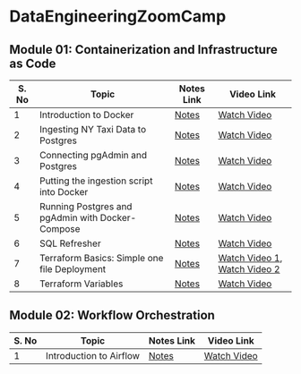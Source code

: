 # DataEngineeringZoomCamp

## Module 01: Containerization and Infrastructure as Code

| S. No | Topic                                           | Notes Link                                                                                   | Video Link                                                                                                                                         |
|-------|-------------------------------------------------|----------------------------------------------------------------------------------------------|-----------------------------------------------------------------------------------------------------------------------------------------------------|
| 1     | Introduction to Docker                         | [Notes](01_module/01_intro_to_docker/Readme.md)                                              | [Watch Video](https://www.youtube.com/watch?v=EYNwNlOrpr0&ab_channel=DataTalksClub%E2%AC%9B)                                                       |
| 2     | Ingesting NY Taxi Data to Postgres             | [Notes](01_module/02_ingesting_ny_taxi_postgres/Readme.md)                                   | [Watch Video](https://www.youtube.com/watch?v=2JM-ziJt0WI&ab_channel=DataTalksClub%E2%AC%9B)                                                       |
| 3     | Connecting pgAdmin and Postgres                | [Notes](01_module/03_connecting_pgadmin_postgres/Readme.md)                                  | [Watch Video](https://www.youtube.com/watch?v=hCAIVe9N0ow&list=PL3MmuxUbc_hJed7dXYoJw8DoCuVHhGEQb&index=8)                                         |
| 4     | Putting the ingestion script into Docker       | [Notes](01_module/04_putting_the_ingestion_script_into_docker/Readme.md)                     | [Watch Video](https://www.youtube.com/watch?v=B1WwATwf-vY&list=PL3MmuxUbc_hJed7dXYoJw8DoCuVHhGEQb&index=9)                                         |
| 5     | Running Postgres and pgAdmin with Docker-Compose | [Notes](01_module/05_running_postgres_pgadmin_docker_compose/Readme.md)                      | [Watch Video](https://www.youtube.com/watch?v=hKI6PkPhpa0&list=PL3MmuxUbc_hJed7dXYoJw8DoCuVHhGEQb&index=10)                                        |
| 6     | SQL Refresher                                  | [Notes](01_module/06_sql_refresher/Readme.md)                                                | [Watch Video](https://youtu.be/QEcps_iskgg?list=PL3MmuxUbc_hJed7dXYoJw8DoCuVHhGEQb)                                                                |
| 7     | Terraform Basics: Simple one file Deployment   | [Notes](01_module/07_terraform/Readme.md)                                                    | [Watch Video 1](https://www.youtube.com/watch?v=s2bOYDCKl_M&list=PL3MmuxUbc_hJed7dXYoJw8DoCuVHhGEQb&index=12), [Watch Video 2](https://www.youtube.com/watch?v=Y2ux7gq3Z0o&list=PL3MmuxUbc_hJed7dXYoJw8DoCuVHhGEQb&index=12) |
| 8     | Terraform Variables                            | [Notes](01_module/08_terraform_variables/Readme.md)                                          | [Watch Video](https://www.youtube.com/watch?v=PBi0hHjLftk&list=PL3MmuxUbc_hJed7dXYoJw8DoCuVHhGEQb&index=14)                                        |

## Module 02: Workflow Orchestration

| S. No | Topic                | Notes Link                                                     | Video Link                                                                                                                                         |
|-------|----------------------|----------------------------------------------------------------|-----------------------------------------------------------------------------------------------------------------------------------------------------|
| 1     | Introduction to Airflow | [Notes](02_module/01_intro_to_airflow/Readme.md)               | [Watch Video](https://www.youtube.com/watch?v=3Z1cZk1nJCA&list=PL3MmuxUbc_hJed7dXYoJw8DoCuVHhGEQb&index=15)                                        |
